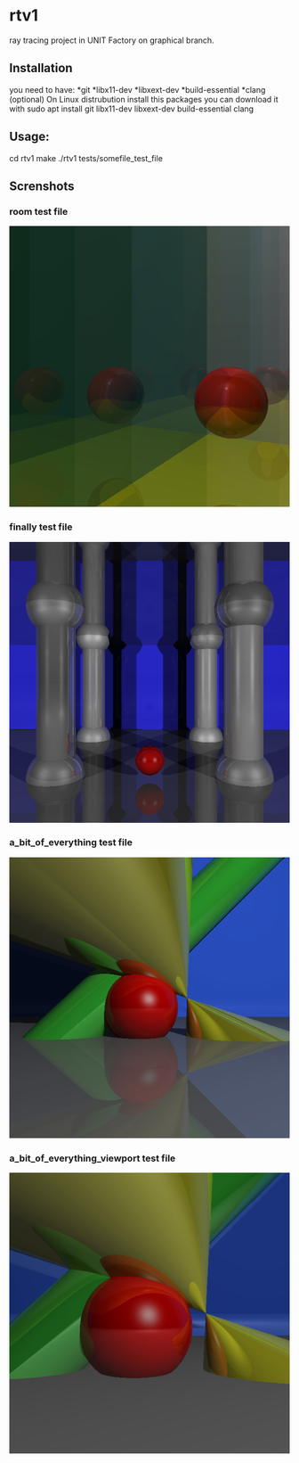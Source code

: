 # rtv1
ray tracing project in UNIT Factory on graphical branch.
## Installation

you need to have:
 *git
 *libx11-dev
 *libxext-dev
 *build-essential
 *clang (optional)
 On Linux distrubution
install this packages you can download it with sudo apt install git libx11-dev libxext-dev build-essential clang

## Usage:
cd rtv1
make
./rtv1 tests/somefile_test_file

## Screnshots

### room test file
![room](https://github.com/RolandGalaadsky/rtv1/blob/master/Screenshot%20from%202018-10-28%2023-53-23.png)

### finally test file
![finally](https://github.com/RolandGalaadsky/rtv1/blob/master/Screenshot%20from%202018-10-28%2023-53-53.png)

### a_bit_of_everything test file
![finally](https://github.com/RolandGalaadsky/rtv1/blob/master/Screenshot%20from%202018-10-28%2023-54-21.png)


### a_bit_of_everything_viewport test file
![finally](https://github.com/RolandGalaadsky/rtv1/blob/master/Screenshot%20from%202018-10-28%2023-54-50.png)
